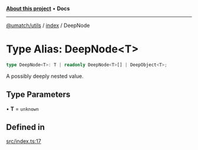[**About this project**](../../README.md) • **Docs**

***

[@umatch/utils](../../api.md) / [index](../README.md) / DeepNode

# Type Alias: DeepNode\<T\>

```ts
type DeepNode<T>: T | readonly DeepNode<T>[] | DeepObject<T>;
```

A possibly deeply nested value.

## Type Parameters

• **T** = `unknown`

## Defined in

[src/index.ts:17](https://github.com/umatch-oficial/utils/blob/main/src/index.ts#L17)
